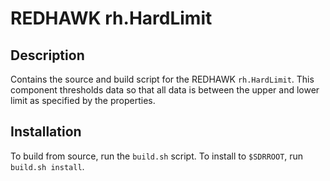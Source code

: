 # REDHAWK rh.HardLimit
 
## Description

Contains the source and build script for the REDHAWK
`rh.HardLimit`. This component thresholds data so that all data is between the
upper and lower limit as specified by the properties.

## Installation

To build from source, run the `build.sh` script.
To install to `$SDRROOT`, run `build.sh install`.
